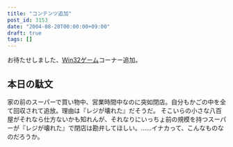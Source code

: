 ```yaml
---
title: "コンテンツ追加"
post_id: 3153
date: "2004-08-20T00:00:00+09:00"
draft: true
tags: []
---
```



お待たせしました、[Win32ゲーム](https://danmaq.com/category/products/apps)コーナー追加。
## 本日の駄文
家の前のスーパーで買い物中、営業時間中なのに突如閉店。自分もかごの中を全て回収されて追放。理由は『レジが壊れた』だそうだ。  そこいらの小さな八百屋がそれなら仕方ないかも知れんが、それなりにいっちょ前の規模を持つスーパーが『レジが壊れた』で閉店は勘弁してほしい。……イナカって、こんなものなのだろうか。
